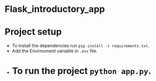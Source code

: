 # Flask_introductory_app

<!--  to install the dependencies -->

# Project setup

- To install the dependencies run `pip install -r requirements.txt`.
- Add the Envirnoment variable in `.env` file.
- # To run the project `python app.py`.
